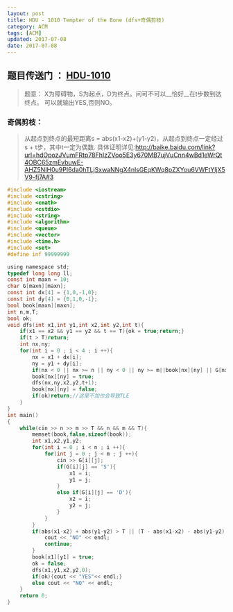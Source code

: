 ```yaml
---
layout: post
title: HDU - 1010 Tempter of the Bone (dfs+奇偶剪枝)
category: ACM
tags: [ACM]
updated: 2017-07-08
date: 2017-07-08
---
```

## 题目传送门 ： [HDU-1010](http://acm.hdu.edu.cn/showproblem.php?pid=1010)

>题意：
X为障碍物，S为起点，D为终点。问可不可以__恰好__在t步数到达终点。
可以就输出YES,否则NO。

### 奇偶剪枝：
>从起点到终点的最短距离s = abs(x1-x2)+(y1-y2)，从起点到终点一定经过s + t步，其中t一定为偶数.
具体证明详见:<http://baike.baidu.com/link?url=hdOpozJVumFRtp78FhIzZVoo5E3y670MB7ujVuCnn4wBd1eWrQt4OBC65zmEvbuwE-AHZ5NIH0u9PI6da0hTLjSxwaNNgX4nlsGEqKWq8pZXYou6VWFtYljX5V9-fj7A#3>

<!--more-->

```c
#include <iostream>
#include <cstring>
#include <cmath>
#include <cstdio>
#include <string>
#include <algorithm>
#include <queue>
#include <vector>
#include <time.h>
#include <set>
#define inf 99999999

using namespace std;
typedef long long ll;
const int maxn = 10;
char G[maxn][maxn];
const int dx[4] = {1,0,-1,0};
const int dy[4] = {0,1,0,-1};
bool book[maxn][maxn];
int n,m,T;
bool ok;
void dfs(int x1,int y1,int x2,int y2,int t){
    if(x1 == x2 && y1 == y2 && t == T){ok = true;return;}
    if(t > T)return;
    int nx,ny;
    for(int i = 0 ; i < 4 ; i ++){
        nx = x1 + dx[i];
        ny = y1 + dy[i];
        if(nx < 0 || nx >= n || ny < 0 || ny >= m||book[nx][ny] || G[nx][ny] == 'X')continue;
        book[nx][ny] = true;
        dfs(nx,ny,x2,y2,t+1);
        book[nx][ny] = false;
        if(ok)return;//这里不加也会导致TLE
    }
}
int main()
{
    while(cin >> n >> m >> T && n && m && T){
        memset(book,false,sizeof(book));
        int x1,x2,y1,y2;
        for(int i = 0 ; i < n ; i ++){
            for(int j = 0 ; j < m ; j ++){
                cin >> G[i][j];
                if(G[i][j] == 'S'){
                    x1 = i;
                    y1 = j;
                }
                else if(G[i][j] == 'D'){
                    x2 = i;
                    y2 = j;
                }
            }
        }
        if(abs(x1-x2) + abs(y1-y2) > T || (T - abs(x1-x2) - abs(y1-y2)) % 2 != 0){
            cout << "NO" << endl;
            continue;
        }
        book[x1][y1] = true;
        ok = false;
        dfs(x1,y1,x2,y2,0);
        if(ok){cout << "YES"<< endl;}
        else cout << "NO" << endl;
    }
    return 0;
}
```
